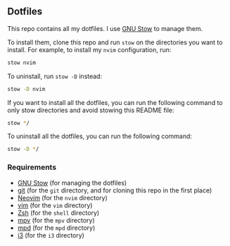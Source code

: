 ## Dotfiles

This repo contains all my dotfiles. I use [GNU Stow](https://www.gnu.org/software/stow/) to manage them.

To install them, clone this repo and run `stow` on the directories you want to install. For example, to install my `nvim` configuration, run:

```sh
stow nvim
```

To uninstall, run `stow -D` instead:

```sh
stow -D nvim
```

If you want to install all the dotfiles, you can run the following command to only stow directories and avoid stowing this README file:

```sh
stow */
```

To uninstall all the dotfiles, you can run the following command:

```sh
stow -D */
```


### Requirements

- [GNU Stow](https://www.gnu.org/software/stow/) (for managing the dotfiles)
- [git](https://git-scm.com/) (for the `git` directory, and for cloning this repo in the first place)
- [Neovim](https://neovim.io/) (for the `nvim` directory)
- [vim](https://www.vim.org/) (for the `vim` directory)
- [Zsh](https://www.zsh.org/) (for the `shell` directory)
- [mpv](https://mpv.io/) (for the `mpv` directory)
- [mpd](https://www.musicpd.org/) (for the `mpd` directory)
- [i3](https://i3wm.org/) (for the `i3` directory)
